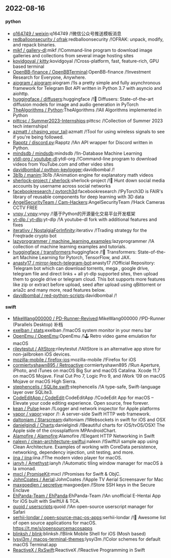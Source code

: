 ## 2022-08-16

#### python
* [q164749 / weixin](https://github.com/q164749/weixin):q164749 /!微信公众号推送模板消息
* [redballoonsecurity / ofrak](https://github.com/redballoonsecurity/ofrak):redballoonsecurity /!OFRAK: unpack, modify, and repack binaries.
* [mikf / gallery-dl](https://github.com/mikf/gallery-dl):mikf /!Command-line program to download image galleries and collections from several image hosting sites
* [kovidgoyal / kitty](https://github.com/kovidgoyal/kitty):kovidgoyal /!Cross-platform, fast, feature-rich, GPU based terminal
* [OpenBB-finance / OpenBBTerminal](https://github.com/OpenBB-finance/OpenBBTerminal):OpenBB-finance /!Investment Research for Everyone, Anywhere.
* [aiogram / aiogram](https://github.com/aiogram/aiogram):aiogram /!Is a pretty simple and fully asynchronous framework for Telegram Bot API written in Python 3.7 with asyncio and aiohttp.
* [huggingface / diffusers](https://github.com/huggingface/diffusers):huggingface /!🤗
Diffusers: State-of-the-art diffusion models for image and audio generation in PyTorch
* [TheAlgorithms / Python](https://github.com/TheAlgorithms/Python):TheAlgorithms /!All Algorithms implemented in Python
* [pittcsc / Summer2023-Internships](https://github.com/pittcsc/Summer2023-Internships):pittcsc /!Collection of Summer 2023 tech internships!
* [azmatt / chasing_your_tail](https://github.com/azmatt/chasing_your_tail):azmatt /!Tool for using wireless signals to see if you're being followed.
* [Rapptz / discord.py](https://github.com/Rapptz/discord.py):Rapptz /!An API wrapper for Discord written in Python.
* [mindsdb / mindsdb](https://github.com/mindsdb/mindsdb):mindsdb /!In-Database Machine Learning
* [ytdl-org / youtube-dl](https://github.com/ytdl-org/youtube-dl):ytdl-org /!Command-line program to download videos from YouTube.com and other video sites
* [davidbombal / python-keylogger](https://github.com/davidbombal/python-keylogger):davidbombal /!
* [3b1b / manim](https://github.com/3b1b/manim):3b1b /!Animation engine for explanatory math videos
* [sherlock-project / sherlock](https://github.com/sherlock-project/sherlock):sherlock-project /!🔎
Hunt down social media accounts by username across social networks
* [facebookresearch / pytorch3d](https://github.com/facebookresearch/pytorch3d):facebookresearch /!PyTorch3D is FAIR's library of reusable components for deep learning with 3D data
* [AngelSecurityTeam / Cam-Hackers](https://github.com/AngelSecurityTeam/Cam-Hackers):AngelSecurityTeam /!Hack Cameras CCTV FREE
* [vnpy / vnpy](https://github.com/vnpy/vnpy):vnpy /!基于Python的开源量化交易平台开发框架
* [yt-dlp / yt-dlp](https://github.com/yt-dlp/yt-dlp):yt-dlp /!A youtube-dl fork with additional features and fixes
* [iterativv / NostalgiaForInfinity](https://github.com/iterativv/NostalgiaForInfinity):iterativv /!Trading strategy for the Freqtrade crypto bot
* [lazyprogrammer / machine_learning_examples](https://github.com/lazyprogrammer/machine_learning_examples):lazyprogrammer /!A collection of machine learning examples and tutorials.
* [huggingface / transformers](https://github.com/huggingface/transformers):huggingface /!🤗
Transformers: State-of-the-art Machine Learning for Pytorch, TensorFlow, and JAX.
* [anasty17 / mirror-leech-telegram-bot](https://github.com/anasty17/mirror-leech-telegram-bot):anasty17 /!Official Repository: Telegram bot which can download torrents, mega , google drive, telegram file and direct links + all yt-dlp supported sites, then upload them to google drive or telegram cloud. This bot supports more features like zip or extract before upload, seed after upload using qBittorrent or aria2c and many more, read features below.
* [davidbombal / red-python-scripts](https://github.com/davidbombal/red-python-scripts):davidbombal /!

#### swift
* [MikeWang000000 / PD-Runner-Revived](https://github.com/MikeWang000000/PD-Runner-Revived):MikeWang000000 /!PD-Runner (Parallels Desktop) 补档
* [exelban / stats](https://github.com/exelban/stats):exelban /!macOS system monitor in your menu bar
* [OpenEmu / OpenEmu](https://github.com/OpenEmu/OpenEmu):OpenEmu /!🕹
Retro video game emulation for macOS
* [rileytestut / AltStore](https://github.com/rileytestut/AltStore):rileytestut /!AltStore is an alternative app store for non-jailbroken iOS devices.
* [mozilla-mobile / firefox-ios](https://github.com/mozilla-mobile/firefox-ios):mozilla-mobile /!Firefox for iOS
* [cormiertyshawn895 / Retroactive](https://github.com/cormiertyshawn895/Retroactive):cormiertyshawn895 /!Run Aperture, iPhoto, and iTunes on macOS Big Sur and macOS Catalina. Xcode 11.7 on macOS Mojave. Final Cut Pro 7, Logic Pro 9, and iWork ’09 on macOS Mojave or macOS High Sierra.
* [stephencelis / SQLite.swift](https://github.com/stephencelis/SQLite.swift):stephencelis /!A type-safe, Swift-language layer over SQLite3.
* [CodeEditApp / CodeEdit](https://github.com/CodeEditApp/CodeEdit):CodeEditApp /!CodeEdit App for macOS – Elevate your code editing experience. Open source, free forever.
* [kean / Pulse](https://github.com/kean/Pulse):kean /!Logger and network inspector for Apple platforms
* [vapor / vapor](https://github.com/vapor/vapor):vapor /!💧
A server-side Swift HTTP web framework.
* [daltoniam / Starscream](https://github.com/daltoniam/Starscream):daltoniam /!Websockets in swift for iOS and OSX
* [danielgindi / Charts](https://github.com/danielgindi/Charts):danielgindi /!Beautiful charts for iOS/tvOS/OSX! The Apple side of the crossplatform MPAndroidChart.
* [Alamofire / Alamofire](https://github.com/Alamofire/Alamofire):Alamofire /!Elegant HTTP Networking in Swift
* [nalexn / clean-architecture-swiftui](https://github.com/nalexn/clean-architecture-swiftui):nalexn /!SwiftUI sample app using Clean Architecture. Examples of working with CoreData persistence, networking, dependency injection, unit testing, and more.
* [iina / iina](https://github.com/iina/iina):iina /!The modern video player for macOS.
* [ianyh / Amethyst](https://github.com/ianyh/Amethyst):ianyh /!Automatic tiling window manager for macOS à la xmonad.
* [mxcl / PromiseKit](https://github.com/mxcl/PromiseKit):mxcl /!Promises for Swift & ObjC.
* [JohnCoates / Aerial](https://github.com/JohnCoates/Aerial):JohnCoates /!Apple TV Aerial Screensaver for Mac
* [maxgoedjen / secretive](https://github.com/maxgoedjen/secretive):maxgoedjen /!Store SSH keys in the Secure Enclave
* [EhPanda-Team / EhPanda](https://github.com/EhPanda-Team/EhPanda):EhPanda-Team /!An unofficial E-Hentai App for iOS built with SwiftUI & TCA.
* [quoid / userscripts](https://github.com/quoid/userscripts):quoid /!An open-source userscript manager for Safari
* [serhii-londar / open-source-mac-os-apps](https://github.com/serhii-londar/open-source-mac-os-apps):serhii-londar /!🚀
Awesome list of open source applications for macOS. https://t.me/s/opensourcemacosapps
* [blinksh / blink](https://github.com/blinksh/blink):blinksh /!Blink Mobile Shell for iOS (Mosh based)
* [lysyi3m / macos-terminal-themes](https://github.com/lysyi3m/macos-terminal-themes):lysyi3m /!Color schemes for default macOS Terminal.app
* [ReactiveX / RxSwift](https://github.com/ReactiveX/RxSwift):ReactiveX /!Reactive Programming in Swift
